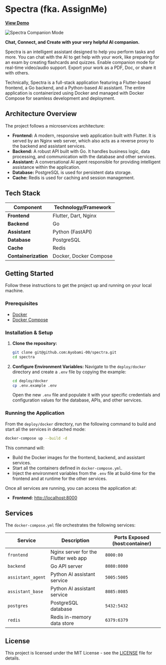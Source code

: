 # Spectra (fka. AssignMe)

[**View Demo**](https://drive.google.com/file/d/1NaLoE2SotzJu6loyCyyXa5bTpMVsbxUi/view?usp=sharing)

 ![Spectra Companion Mode](https://drive.google.com/uc?export=view&id=1A_NXQt1Ug5LmY0dB3x95AgQKkifybEU2)

**Chat, Connect, and Create with your very helpful AI companion.**

Spectra is an intelligent assistant designed to help you perform tasks and more. You can chat with the AI to get help with your work, like preparing for an exam by creating flashcards and quizzes. Enable companion mode for real-time video/audio support. Export your work as a PDF, Doc, or share it with others.

Technically, Spectra is a full-stack application featuring a Flutter-based frontend, a Go backend, and a Python-based AI assistant. The entire application is containerized using Docker and managed with Docker Compose for seamless development and deployment.

## Architecture Overview

The project follows a microservices architecture:

-   **Frontend:** A modern, responsive web application built with Flutter. It is served by an Nginx web server, which also acts as a reverse proxy to the backend and assistant services.
-   **Backend:** A robust API built with Go. It handles business logic, data processing, and communication with the database and other services.
-   **Assistant:** A conversational AI agent responsible for providing intelligent assistance within the application.
-   **Database:** PostgreSQL is used for persistent data storage.
-   **Cache:** Redis is used for caching and session management.

## Tech Stack

| Component         | Technology/Framework                               |
| ----------------- | -------------------------------------------------- |
| **Frontend**      | Flutter, Dart, Nginx                               |
| **Backend**       | Go                                                 |
| **Assistant**     | Python (FastAPI) |
| **Database**      | PostgreSQL                                         |
| **Cache**         | Redis                                              |
| **Containerization**| Docker, Docker Compose                           |

## Getting Started

Follow these instructions to get the project up and running on your local machine.

### Prerequisites

-   [Docker](https://docs.docker.com/get-docker/)
-   [Docker Compose](https://docs.docker.com/compose/install/)

### Installation & Setup

1.  **Clone the repository:**
    ```sh
    git clone git@github.com:Ayobami-00/spectra.git
    cd spectra
    ```

2.  **Configure Environment Variables:**
    Navigate to the `deploy/docker` directory and create a `.env` file by copying the example:
    ```sh
    cd deploy/docker
    cp .env.example .env
    ```
    Open the new `.env` file and populate it with your specific credentials and configuration values for the database, APIs, and other services.

### Running the Application

From the `deploy/docker` directory, run the following command to build and start all the services in detached mode:

```sh
docker-compose up --build -d
```

This command will:
-   Build the Docker images for the frontend, backend, and assistant services.
-   Start all the containers defined in `docker-compose.yml`.
-   Inject the environment variables from the `.env` file at build-time for the frontend and at runtime for the other services.

Once all services are running, you can access the application at:

-   **Frontend:** [http://localhost:8000](http://localhost:8000)

## Services

The `docker-compose.yml` file orchestrates the following services:

| Service           | Description                                       | Ports Exposed (host:container) |
| ----------------- | ------------------------------------------------- | ------------------------------ |
| `frontend`        | Nginx server for the Flutter web app              | `8000:80`                      |
| `backend`         | Go API server                                     | `8080:8080`                    |
| `assistant_agent` | Python AI assistant service                       | `5005:5005`                    |
| `assistant_base`  | Python AI assistant service                       | `8085:8085`                    |
| `postgres`        | PostgreSQL database                               | `5432:5432`                    |
| `redis`           | Redis in-memory data store                        | `6379:6379`                    |

## License

This project is licensed under the MIT License - see the [LICENSE](LICENSE) file for details.